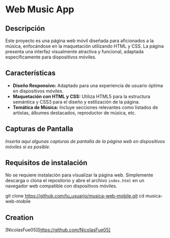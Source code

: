 # Web Music App

## Descripción
Este proyecto es una página web móvil diseñada para aficionados a la música, enfocándose en la maquetación utilizando HTML y CSS. La página presenta una interfaz visualmente atractiva y funcional, adaptada específicamente para dispositivos móviles.

## Características
- **Diseño Responsivo:** Adaptado para una experiencia de usuario óptima en dispositivos móviles.
- **Maquetación con HTML y CSS:** Utiliza HTML5 para la estructura semántica y CSS3 para el diseño y estilización de la página.
- **Temática de Música:** Incluye secciones relevantes como listados de artistas, álbumes destacados, reproductor de música, etc.

## Capturas de Pantalla
_Inserta aquí algunas capturas de pantalla de la página web en dispositivos móviles si es posible._

## Requisitos de instalación
No se requiere instalación para visualizar la página web. Simplemente descarga o clona el repositorio y abre el archivo `index.html` en un navegador web compatible con dispositivos móviles.

git clone https://github.com/tu_usuario/musica-web-mobile.git
cd musica-web-mobile

## Creation
[NicolasFue05][https://github.com/NicolasFue05]
